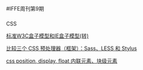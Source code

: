 #IFFE周刊第9期



### 
CSS

[标准W3C盒子模型和IE盒子模型(转)](http://www.qdfuns.com/notes/18731/246ce9004889f6571e82cae488e52835.html) 

[比较三个 CSS 预处理器（框架）：Sass、LESS 和 Stylus](http://www.qdfuns.com/notes/16004/f3dfc84ad815bd03dbfff20179828140.html) 

[css position, display, float 内联元素、块级元素](http://www.qdfuns.com/notes/22445/eb26ca216ffae1dc4df621c63c31e0f4.html) 
